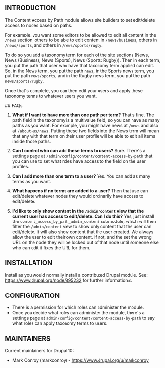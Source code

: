 ## INTRODUCTION

The Content Access by Path module allows site builders to set edit/delete
access to nodes based on paths.

For example, you want some editors to be allowed to edit all content in the
`/news` section, others to be able to edit content in `/news/business`,
others in `/news/sports`, and others in `/news/sports/rugby`.

To do so you add a taxonomy term for each of the site sections (News, News
(Business), News (Sports), News (Sports: Rugby)). Then in each term, you put
the path that user who have that taxonomy term applied can edit. So, in the
News term, you put the path `news`, in the Sports news term, you put the path
`news/sports`, and in the Rugby news term, you put the path `news/sports/rugby`.

Once that's complete, you can then edit your users and apply these taxonomy
terms to whatever users you want.

## FAQs

1. **What if I want to have more than one path per term?**
   That's fine. The path field in the taxonomy is a multivalue field, so you
   can have as many paths as you want. For example, you might have news at
   `/news` and also at `/about-us/news`. Putting these two fields into the
   News term will mean that any with that term on their user profile will
   be able to edit all items inside those paths.

2. **Can I control who can add these terms to users?**
   Sure. There's a settings page at
   `/admin/config/content/content-access-by-path` that you can use to set what
   roles have access to the field on the user profiles.

3. **Can I add more than one term to a user?**
   Yes. You can add as many terms as you want.

4. **What happens if no terms are added to a user?**
   Then that use can edit/delete whatever nodes they would ordinarily have
   access to edit/delete.

5. **I'd like to only show content in the `/admin/content` view that the**
   **current user has access to edit/delete. Can I do this?**
   Yes, just install the `content_access_by_path_admin_content` submodule,
   which will then filter the `/admin/content` view to show only content that
   the user can edit/delete. It will also show content that the user created.
   We always allow the user to edit their own content. If not, and the set the
   wrong URL on the node they will be locked out of that node until someone
   else who can edit it fixes the URL for them.

## INSTALLATION

Install as you would normally install a contributed Drupal module.
See: https://www.drupal.org/node/895232 for further information≤.

## CONFIGURATION

- There is a permission for which roles can administer the module.
- Once you decide what roles can administer the module, there's a settings page
at `admin/config/content/content-access-by-path` to say what roles can apply
taxonomy terms to users.

## MAINTAINERS

Current maintainers for Drupal 10:

- Mark Conroy (markconroy) - https://www.drupal.org/u/markconroy
